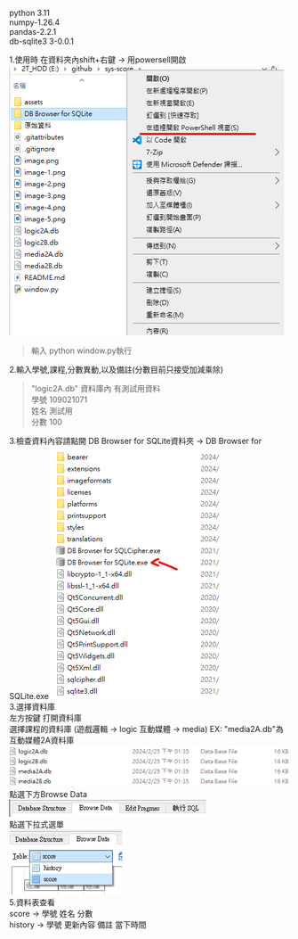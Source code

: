python 3.11 <br>
numpy-1.26.4<br>
pandas-2.2.1 <br>
db-sqlite3 3-0.0.1 <br>

1.使用時 在資料夾內shift+右鍵 -> 用powersell開啟 
![alt text](image.png)<br>
>    輸入 python window.py執行<br>

2.輸入學號,課程,分數異動,以及備註(分數目前只接受加減乘除)<br>
>    "logic2A.db" 資料庫內 有測試用資料<br>
>    學號       109021071<br>
>    姓名       測試用 <br>
>    分數       100<br>

3.檢查資料內容請點開
    DB Browser for SQLite資料夾  ->  DB Browser for SQLite.exe
![alt text](image-4.png)<br>
3.選擇資料庫<br>
左方按鍵 打開資料庫<br>
    選擇課程的資料庫 (遊戲邏輯 -> logic  互動媒體 -> media) 
    EX: "media2A.db"為互動媒體2A資料庫 
![alt text](image-2.png)<br>
點選下方Browse Data<br>
![alt text](image-1.png)<br>
    點選下拉式選單<br>
![alt text](image-5.png)<br>
5.資料表查看<br>
score -> 學號 姓名 分數<br>
history -> 學號 更新內容 備註 當下時間
